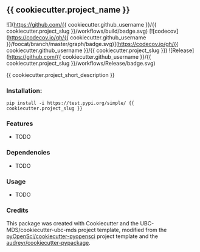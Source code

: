 ## {{ cookiecutter.project_name }} 

![](https://github.com/{{ cookiecutter.github_username }}/{{ cookiecutter.project_slug }}/workflows/build/badge.svg) [![codecov](https://codecov.io/gh/{{ cookiecutter.github_username }}/foocat/branch/master/graph/badge.svg)](https://codecov.io/gh/{{ cookiecutter.github_username }}/{{ cookiecutter.project_slug }}) ![Release](https://github.com/{{ cookiecutter.github_username }}/{{ cookiecutter.project_slug }}/workflows/Release/badge.svg)

{{ cookiecutter.project_short_description }}

### Installation:

```
pip install -i https://test.pypi.org/simple/ {{ cookiecutter.project_slug }}
```

### Features
- TODO

### Dependencies

- TODO

### Usage

- TODO

### Credits
This package was created with Cookiecutter and the UBC-MDS/cookiecutter-ubc-mds project template, modified from the [pyOpenSci/cookiecutter-pyopensci](https://github.com/pyOpenSci/cookiecutter-pyopensci) project template and the [audreyr/cookiecutter-pypackage](https://github.com/audreyr/cookiecutter-pypackage).